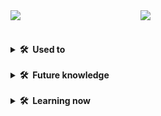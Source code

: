 
<div style="width:90%">
  <img width="45%" src="https://github-readme-stats.vercel.app/api?username=artking28&amp;show_icons=true&amp;theme=gotham&amp;include_all_commits=true&amp;count_private=true" style="display: inline-block;">
  <img width="45%" src="https://github-readme-stats.vercel.app/api/top-langs/?username=artking28&amp;layout=compact&amp;langs_count=7&amp;theme=gotham" 
style="display: inline-block;">
</div>
</br>
</br>
<details>
    <summary><b>🛠️&nbsp;&nbsp;Used&nbsp;to</b></summary>
    <br/>
    <p align="left">
        <a href="https://www.java.com/pt-BR/" target="_blank">
            <img src="https://raw.githubusercontent.com/devicons/devicon/master/icons/java/java-original.svg"
                 width="40" height="40"/>
        </a>
        <a href="https://maven.apache.org/" target="_blank">
            <img src="https://upload.wikimedia.org/wikipedia/commons/7/7e/Apache_Feather_Logo.svg"
                 width="40" height="40"/>
        </a>
        <a href="https://www.w3.org/html/" target="_blank">
            <img src="https://raw.githubusercontent.com/devicons/devicon/master/icons/html5/html5-original-wordmark.svg"
                 width="40" height="40"/>
        </a>
        <a href="https://www.w3schools.com/css/" target="_blank">
            <img src="https://raw.githubusercontent.com/devicons/devicon/master/icons/css3/css3-original-wordmark.svg"
                 width="40" height="40"/>
        </a>
        <a href="https://developer.mozilla.org/en-US/docs/Web/JavaScript" target="_blank">
            <img src="https://raw.githubusercontent.com/devicons/devicon/master/icons/javascript/javascript-original.svg"
                 width="40" height="40"/>
        </a>
        <a href="https://angular.io" target="_blank">
            <img src="https://angular.io/assets/images/logos/angular/angular.svg" width="40"
                 height="40"/>
        </a>
        <a href="https://spring.io/projects/spring-boot" target="_blank">
            <img src="https://raw.githubusercontent.com/devicons/devicon/master/icons/spring/spring-original.svg"
                 width="40" height="40"/>
        </a>
        <a href="https://www.npmjs.com/" target="_blank">
             <img src="https://cdn.jsdelivr.net/gh/devicons/devicon/icons/npm/npm-original-wordmark.svg" 
                 width="40" height="40"/>
        </a>
        <a href="https://postman.com" target="_blank">
            <img src="https://www.vectorlogo.zone/logos/getpostman/getpostman-icon.svg" width="40"
                 height="40"/>
        </a>
        <a href="https://www.typescriptlang.org/" target="_blank">
            <img src="https://raw.githubusercontent.com/devicons/devicon/master/icons/typescript/typescript-original.svg"
                 width="40" height="40"/>
        </a>
        <a href="https://git-scm.com/" target="_blank">
            <img src="https://www.vectorlogo.zone/logos/git-scm/git-scm-icon.svg" alt="git" width="40" height="40"/>
        </a>
        <a href="https://www.mysql.com/" target="_blank">
            <img src="https://raw.githubusercontent.com/devicons/devicon/master/icons/mysql/mysql-original.svg"
                 width="40" height="40"/>
        </a>
        <a href="https://hibernate.org/" target="_blank">
            <img src="https://cdn.worldvectorlogo.com/logos/hibernate.svg"
                 width="40" height="40"/>
        </a>
        <a href="https://go.dev/" target="_blank">
            <img src="https://raw.githubusercontent.com/devicons/devicon/master/icons/go/go-original.svg"
                 width="40" height="40"/>
        </a>
    </p>
</details>
</br>
<details>
    <summary><b>🛠️&nbsp;&nbsp;Future&nbsp;knowledge</b>
    </summary>
    <br/>
    <p align="left">
        <a href="https://elixir-lang.org/" target="_blank">
            <img src="https://raw.githubusercontent.com/devicons/devicon/master/icons/elixir/elixir-original.svg"
                 width="40" height="40"/>
        </a>
        <a href="https://developer.apple.com/swift/" target="_blank">
            <img src="https://raw.githubusercontent.com/devicons/devicon/master/icons/swift/swift-original.svg"
                 width="40" height="40"/>
        </a>
<!--        <a href="https://developer.android.com/kotlin/learn?hl=pt-br" target="_blank">
            <img src="https://raw.githubusercontent.com/devicons/devicon/master/icons/kotlin/kotlin-original.svg"
                 width="40" height="40"/>
        </a> -->
        <a href="https://grafana.com" target="_blank">
            <img src="https://www.vectorlogo.zone/logos/grafana/grafana-icon.svg" alt="grafana" width="40"
                 height="40"/>
        </a>
        <a href="https://kubernetes.io" target="_blank">
            <img src="https://www.vectorlogo.zone/logos/kubernetes/kubernetes-icon.svg" alt="kubernetes" width="40"
                 height="40"/>
        </a>
        <a href="https://reactnative.dev/" target="_blank">
            <img src="https://raw.githubusercontent.com/devicons/devicon/master/icons/react/react-original.svg"
                 width="40" height="40"/>
        </a>
        <a href="https://vuejs.org/" target="_blank">
            <img src="https://raw.githubusercontent.com/devicons/devicon/master/icons/vuejs/vuejs-original.svg"
                 width="40" height="40"/>
        </a>
        <a href="https://www.phoenixframework.org/" target="_blank">
            <img src="https://raw.githubusercontent.com/devicons/devicon/master/icons/phoenix/phoenix-original.svg"
                 width="40" height="40"/>
        </a>
    </p>
</details>
</br>
<details>
    <summary><b>🛠️&nbsp;&nbsp;Learning now&nbsp;</b>
    </summary>
    <br/>
    <p align="left">
        <a href="https://www.docker.com/" target="_blank">
            <img src="https://raw.githubusercontent.com/devicons/devicon/master/icons/docker/docker-original.svg"
                 width="40" height="40"/>
        </a>
        <a href="https://www.mongodb.com/" target="_blank">
            <img src="https://raw.githubusercontent.com/devicons/devicon/master/icons/mongodb/mongodb-original.svg"
                 width="40" height="40"/>
        </a>
        <a href="https://go.dev/](https://www.cprogramming.com" target="_blank">
            <img src="https://cdn.jsdelivr.net/gh/devicons/devicon/icons/c/c-original.svg"
                 width="40" height="40"/>
        </a>
        <a href="https://graphql.org/" target="_blank">
            <img src="https://cdn.jsdelivr.net/gh/devicons/devicon/icons/graphql/graphql-plain.svg"
                 width="40" height="40"/>
        </a>
    </p>
</details>
